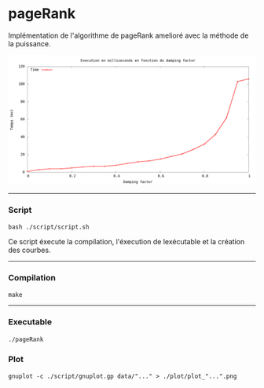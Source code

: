 # pageRank

Implémentation de l'algorithme de pageRank amelioré avec la méthode de la puissance.

![Plot Exemple](./plot/plot_clock_0.000010.png)

----
### Script

```
bash ./script/script.sh
```
Ce script éxecute la compilation, l'éxecution de lexécutable et la création des courbes.

---
### Compilation

```
make
```
---
### Executable

```
./pageRank
```
### Plot

```
gnuplot -c ./script/gnuplot.gp data/"..." > ./plot/plot_"...".png
```
